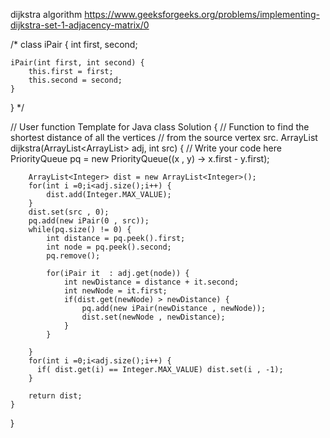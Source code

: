 dijkstra algorithm
https://www.geeksforgeeks.org/problems/implementing-dijkstra-set-1-adjacency-matrix/0


/*
class iPair {
    int first, second;

    iPair(int first, int second) {
        this.first = first;
        this.second = second;
    }
}
*/

// User function Template for Java
class Solution {
    // Function to find the shortest distance of all the vertices
    // from the source vertex src.
    ArrayList<Integer> dijkstra(ArrayList<ArrayList<iPair>> adj, int src) {
        // Write your code here
            PriorityQueue<iPair> pq = new PriorityQueue<iPair>((x , y) -> x.first - y.first);
            
        ArrayList<Integer> dist = new ArrayList<Integer>();
        for(int i =0;i<adj.size();i++) {
            dist.add(Integer.MAX_VALUE);
        }
        dist.set(src , 0);
        pq.add(new iPair(0 , src));
        while(pq.size() != 0) {
            int distance = pq.peek().first;
            int node = pq.peek().second;
            pq.remove();
            
            for(iPair it  : adj.get(node)) {
                int newDistance = distance + it.second;
                int newNode = it.first;
                if(dist.get(newNode) > newDistance) {
                    pq.add(new iPair(newDistance , newNode));
                    dist.set(newNode , newDistance);
                }
            }
            
        }
        for(int i =0;i<adj.size();i++) {
          if( dist.get(i) == Integer.MAX_VALUE) dist.set(i , -1);
        }
        
        return dist;
    }
}
